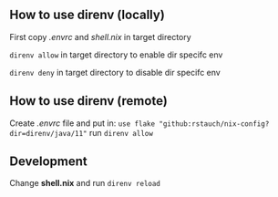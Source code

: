 ## How to use direnv (locally)

First copy _.envrc_ and _shell.nix_ in target directory

`direnv allow` in target directory to enable dir specifc env

`direnv deny` in target directory to disable dir specifc env

## How to use direnv (remote)

Create _.envrc_ file and put in: `use flake "github:rstauch/nix-config?dir=direnv/java/11"`
run `direnv allow`

## Development

Change **shell.nix** and run `direnv reload`
